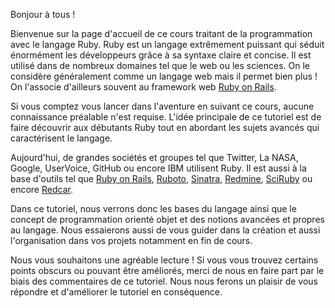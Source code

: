Bonjour à tous !

Bienvenue sur la page d'accueil de ce cours traitant de la programmation avec le langage Ruby. Ruby est un langage extrêmement puissant qui séduit énormément les développeurs grâce à sa syntaxe claire et concise. Il est utilisé dans de nombreux domaines tel que le web ou les sciences. On le considère généralement comme un langage web mais il permet bien plus ! On l'associe d'ailleurs souvent au framework web [Ruby on Rails].

Si vous comptez vous lancer dans l'aventure en suivant ce cours, aucune connaissance préalable n'est requise. L'idée principale de ce tutoriel est de faire découvrir aux débutants Ruby tout en abordant les sujets avancés qui caractérisent le langage.

Aujourd'hui, de grandes sociétés et groupes tel que Twitter, La NASA, Google, UserVoice, GitHub ou encore IBM utilisent Ruby. Il est aussi à la base d'outils tel que [Ruby on Rails], [Ruboto], [Sinatra], [Redmine], [SciRuby] ou encore [Redcar].

Dans ce tutoriel, nous verrons donc les bases du langage ainsi que le concept de programmation orienté objet et des notions avancées et propres au langage. Nous essaierons aussi de vous guider dans la création et aussi l'organisation dans vos projets notamment en fin de cours. 

Nous vous souhaitons une agréable lecture ! Si vous vous trouvez certains points obscurs ou pouvant être améliorés, merci de nous en faire part par le biais des commentaires de ce tutoriel. Nous nous ferons un plaisir de vous répondre et d'améliorer le tutoriel en conséquence.

[Ruby on Rails]: http://rubyonrails.org
[Ruboto]: http://ruboto.org/
[Sinatra]: http://sinatrarb.com/
[Redmine]: http://redmine.org/
[SciRuby]: http://sciruby.com
[Redcar]: http://redcareditor.com